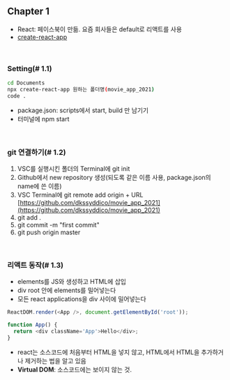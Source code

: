## Chapter 1

- React: 페이스북이 만듦. 요즘 회사들은 default로 리액트를 사용
- [create-react-app](https://github.com/facebook/create-react-app)

<br>

### Setting(# 1.1)

```sh
cd Documents
npx create-react-app 원하는 폴더명(movie_app_2021)
code .
```

- package.json: scripts에서 start, build 만 남기기
- 터미널에 npm start

<br>

### git 연결하기(# 1.2)

1. VSC를 실행시킨 폴더의 Terminal에 git init
2. Github에서 new repository 생성(되도록 같은 이름 사용, package.json의 name에 쓴 이름)
3. VSC Terminal에 git remote add origin + URL [https://github.com/dkssyddico/movie_app_2021](https://github.com/dkssyddico/movie_app_2021)
4. git add .
5. git commit -m "first commit"
6. git push origin master

<br>

### 리액트 동작(# 1.3)

- elements를 JS와 생성하고 HTML에 삽입
- div root 안에 elements를 밀어넣는다
- 모든 react applications을 div 사이에 밀어넣는다

```js
ReactDOM.render(<App />, document.getElementById('root'));

function App() {
  return <div className='App'>Hello</div>;
}
```

- react는 소스코드에 처음부터 HTML을 넣지 않고, HTML에서 HTML을 추가하거나 제거하는 법을 알고 있음
- **Virtual DOM**: 소스코드에는 보이지 않는 것.
